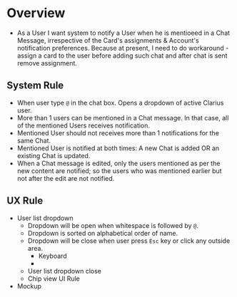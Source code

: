# Overview
- As a User I want system to notify a User when he is mentioeed in a Chat Message, irrespective of the Card's assignments & Account's notification preferences. Because at present, I need to do workaround - assign a card to the user before adding such chat and after chat is sent remove assignment.

## System Rule

- When user type `@` in the chat box. Opens a dropdown of active Clarius user.
- More than 1 users can be mentioned in a Chat  message. In that case, all of the mentioned Users receives notification.
- Mentioned User should not receives more than 1 notifications for the same Chat.
- Mentioned User is notified at both times: A new Chat is added OR an existing Chat is updated.
- When a Chat message is edited, only the users mentioned as per the new content are notified; so the users who was mentioned earlier but not after the edit are not notified.

## UX Rule

- User list dropdown
    - Dropdown will be open when whitespace is followed by `@`.
    - Dropdown is sorted on alphabetical order of name.
    - Dropdown will be close when user press `Esc` key or click any outside area.
        - Keyboard
        - 
    - User list dropdown close
    - Chip view
UI Rule
- Mockup